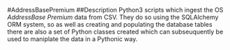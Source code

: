 #AddressBasePremium
##Description
Python3 scripts which ingest the OS _AddressBase Premium_ data from CSV. They do so using the SQLAlchemy ORM system, so as well as creating and populating the database tables there are also a set of Python classes created which can subseuquently be used to maniplate the data in a Pythonic way.

